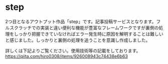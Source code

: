 # step
2つ目となるアウトプット作品「step」です。記事投稿サービスとなります。フルスクラッチでの実装と違い便利な機能が豊富なフレームワークですが裏側の処理をしっかり把握できていなければエラー発生時に原因を解明することは難しいと感じました。しっかりと裏側の処理を追うことを意識し作成しました。

詳しくは下記よりご覧ください。使用技術等の記載をしております。
https://qiita.com/hiro0308/items/926008943c74438e6b63
